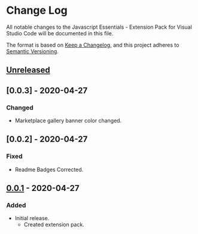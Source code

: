 # Change Log

All notable changes to the Javascript Essentials - Extension Pack for Visual Studio Code will be documented in this file.

The format is based on [Keep a Changelog](https://keepachangelog.com/en/1.0.0/),
and this project adheres to [Semantic Versioning](https://semver.org/spec/v2.0.0.html).

## [Unreleased]

## [0.0.3] - 2020-04-27
### Changed
* Marketplace gallery banner color changed.

## [0.0.2] - 2020-04-27
### Fixed
* Readme Badges Corrected.

## [0.0.1] - 2020-04-27
### Added
* Initial release.
  * Created extension pack.

[Unreleased]: https://github.com/Gydunhn/Javascript-Essentials/tree/develop
[0.0.1]: https://github.com/Gydunhn/Javascript-Essentials/releases/tag/0.0.1